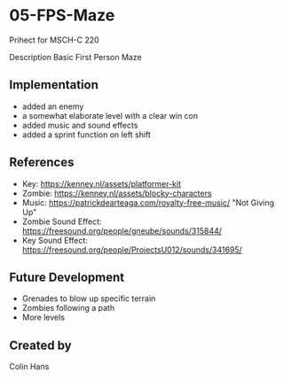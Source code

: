# 05-FPS-Maze
Prihect for MSCH-C 220

Description
Basic First Person Maze
## Implementation
+ added an enemy
+ a somewhat elaborate level with a clear win con
+ added music and sound effects
+ added a sprint function on left shift

## References
+ Key: https://kenney.nl/assets/platformer-kit
+ Zombie: https://kenney.nl/assets/blocky-characters
+ Music: https://patrickdearteaga.com/royalty-free-music/ "Not Giving Up"
+ Zombie Sound Effect: https://freesound.org/people/gneube/sounds/315844/
+ Key Sound Effect: https://freesound.org/people/ProjectsU012/sounds/341695/
## Future Development
+ Grenades to blow up specific terrain
+ Zombies following a path
+ More levels
## Created by
Colin Hans
